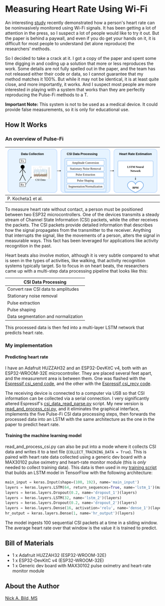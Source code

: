 # Measuring Heart Rate Using Wi-Fi

An interesting [study](https://www.hackster.io/news/i-heart-wi-fi-f3f726a38a1f) recently demonstrated how a person's heart rate can be noninvasively monitored using Wi-Fi signals. It has been getting a lot of attention in the press, so I suspect a lot of people would like to try it out. But the paper is behind a paywall, and even if you do get your hands on it, it is difficult for most people to understand (let alone reproduce) the researchers' methods.

So I  decided to take a crack at it. I got a copy of the paper and spent some time digging in and coding up a solution that more or less reproduces the work. Some details are not fully spelled out in the paper, and the team has not released either their code or data, so I cannot guarantee that my method matches it 100%. But while it may not be identical, it is at least quite close, and more importantly, it works. And I suspect most people are more interested in playing with a system that works than they are perfectly reproducing the Pulse-Fi methods to a T.

**Important Note:** This system is not to be used as a medical device. It could provide false measurements, so it is only for educational use.

## How It Works

### An overview of Pulse-Fi

| ![](https://raw.githubusercontent.com/nickbild/csi_hr/refs/heads/main/media/pf_architecture.png) |
| ------------------------------------------------------------------------------------------------ |
| P. Kocheta1 et al. |

To measure heart rate without contact, a person must be positioned between two ESP32 microcontrollers. One of the devices transmits a steady stream of Channel State Information (CSI) packets, while the other receives the packets. The CSI packets provide detailed information that describes how the signal propagates from the transmitter to the receiver. Anything that interrupts the signal, like the movements of a person, alters the signal in measurable ways. This fact has been leveraged for applications like activity recognition in the past.

Heart beats also involve motion, although it is very subtle compared to what is seen in the types of activities, like walking, that activity recognition systems typically target. So to focus in on heart beats, the researchers came up with a multi-step data processing pipeline that looks like this:

| CSI Data Processing  |
|-------|
| Convert raw CSI data to amplitudes |
| Stationary noise removal |
| Pulse extraction |
| Pulse shaping |
| Data segmentation and normalization |

This processed data is then fed into a multi-layer LSTM network that predicts heart rate.

### My implementation

#### Predicting heart rate

I have an Adafruit HUZZAH32 and an ESP32-DevKitC v4, both with an ESP32-WROOM-32E microcontroller. They are placed several feet apart, and the measuremnt area is between them. One was flashed with the [Espressif csi_send code](https://github.com/espressif/esp-csi/blob/master/examples/get-started/csi_send), and the other with the [Espressif csi_recv code](https://github.com/espressif/esp-csi/blob/master/examples/get-started/csi_recv).

The receiving device is connected to a computer via USB so that CSI information can be collected via a serial connection. I very significantly altered Espressif's [csi_data_read_parse.py](https://github.com/espressif/esp-csi/blob/master/examples/get-started/tools/csi_data_read_parse.py) script. My new version is [read_and_process_csi.py](https://github.com/nickbild/csi_hr/blob/main/read_and_process_csi.py), and it eliminates the graphical interface, implements the five Pulse-Fi CSI data processing steps, then forwards the processed data into an LSTM with the same architecture as the one in the paper to predict heart rate.

#### Training the machine learning model

read_and_process_csi.py can also be put into a mode where it collects CSI data and writes it to a text file (`COLLECT_TRAINING_DATA = True`). This is paired with heart rate data collected using a generic dev board with a MAX30102 pulse oximetry and heart-rate monitor module (this is *only* needed to collect training data). This data is then used in my [training script](https://github.com/nickbild/csi_hr/blob/main/train.py) that builds an LSTM model in TensorFlow with the following architecture:

```python
main_input = keras.Input(shape=(100, 192), name='main_input')
layers = keras.layers.LSTM(64, return_sequences=True, name='lstm_1')(main_input)
layers = keras.layers.Dropout(0.2, name='dropout_1')(layers)
layers = keras.layers.LSTM(32, name='lstm_2')(layers)
layers = keras.layers.Dropout(0.2, name='dropout_2')(layers)
layers = keras.layers.Dense(16, activation='relu', name='dense_1')(layers)
hr_output = keras.layers.Dense(1, name='hr_output')(layers)
```

The model ingests 100 sequential CSI packets at a time in a sliding window. The average heart rate over that window is the value it is trained to predict.

## Bill of Materials

- 1 x Adafruit HUZZAH32 (ESP32-WROOM-32E)
- 1 x ESP32-DevKitC v4 (ESP32-WROOM-32E)
- 1 x Generic dev board with MAX30102 pulse oximetry and heart-rate monitor module

## About the Author

[Nick A. Bild, MS](https://nickbild79.firebaseapp.com/#!/)
